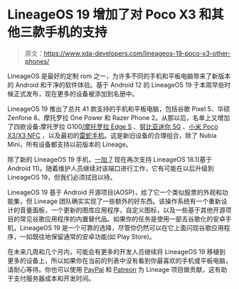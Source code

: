 # LineageOS 19 增加了对 Poco X3 和其他三款手机的支持

> 原文：<https://www.xda-developers.com/lineageos-19-poco-x3-other-phones/>

LineageOS 是最好的定制 rom 之一，为许多不同的手机和平板电脑带来了新版本的 Android 和干净的软件体验。基于 Android 12 的 LineageOS 19 于本周早些时候正式发布，现在更多的设备被添加到名册中。

LineageOS 19 推出了总共 41 款支持的手机和平板电脑，包括谷歌 Pixel 5、华硕 Zenfone 8、摩托罗拉 One Power 和 Razer Phone 2。从那以后，名单上又增加了四款设备:摩托罗拉 G100[/摩托罗拉 Edge S](https://wiki.lineageos.org/devices/nio/) 、[努比亚迷你 5G](https://wiki.lineageos.org/devices/TP1803/) 、[小米 Poco X3/X3 NFC](https://wiki.lineageos.org/devices/surya/) ，以及最初的[雷蛇手机](https://wiki.lineageos.org/devices/cheryl/)。这是新旧设备的合理组合，除了 Nubia Mini，所有设备都支持以前版本的 Lineage。

除了新的 LineageOS 19 手机，[一加 7](https://wiki.lineageos.org/devices/guacamoleb/) 现在再次支持 LineageOS 18.1(基于 Android 11)。随着维护人员继续对该端口进行工作，它有可能在以后升级到 LineageOS 19，但我们必须拭目以待。

LineageOS 19 基于 Android 开源项目(AOSP)，给了它一个类似股票的外观和功能集，但 Lineage 团队确实实现了一些额外的好东西。该操作系统有一个重新设计的音量面板，一个更新的图库应用程序，自定义图标，以及一些基于其他开源项目的常见谷歌应用程序的内置替代品。如果你的任务是使用一部去谷歌化的安卓手机，LineageOS 19 是一个可靠的选择，尽管你仍然可以在它上面闪现谷歌应用程序，一如既往地保留通常的安卓功能(如 Play Store)。

在未来几周和几个月内，可能会有更多的开发人员继续将 LineageOS 19 移植到更多的设备上，所以如果你在当前的列表中没有看到你最喜欢的手机或平板电脑，请耐心等待。你也可以使用 [PayPal](https://paypal.me/LineageOS) 和 [Patreon](https://patreon.com/LineageOS) 为 Lineage 项目做贡献，这有助于支付服务器成本和开发时间。